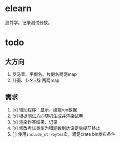 # elearn

测并学。记录测试分数。

# todo

## 大方向

1. 罗马音、平假名、片假名两两map
1. 卦画、卦名+辞 两两map

## 需求

1. [x] 辅助程序：显示、编辑ron数据
1. [x] 根据测试方向随机生成并渲染试卷
1. [x] 渲染作答结果、记录
1. [x] 修改考试类型为错题数到达设定后提前终止
1. [ ] 使用`include_str/bytes`宏，满足crate bin发布条件
